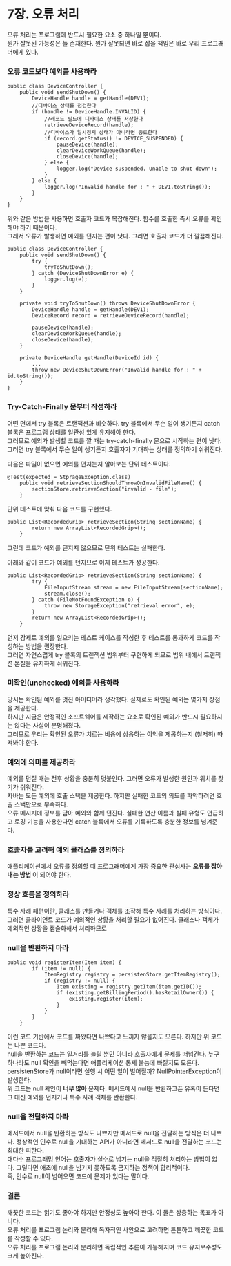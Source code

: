 7장. 오류 처리
===========

오류 처리는 프로그램에 반드시 필요한 요소 중 하나일 뿐이다.  
뭔가 잘못된 가능성은 늘 존재한다. 뭔가 잘못되면 바로 잡을 책임은 바로 우리 프로그래머에게 있다.  


### 오류 코드보다 예외를 사용하라
```
public class DeviceController {
    public void sendShutDown() {
        DeviceHandle handle = getHandle(DEV1);
        //디바이스 상태를 점검한다
        if (handle != DeviceHandle.INVALID) {
            //레코드 필드에 디바이스 상태를 저장한다
            retrieveDeviceRecord(handle);
            //디바이스가 일시정지 상태가 아니라면 종료한다
            if (record.getStatus() != DEVICE_SUSPENDED) {
                pauseDevice(handle);
                clearDeviceWorkQueue(handle);
                closeDevice(handle);
            } else {
                logger.log("Device suspended. Unable to shut down");
            }
        } else {
            logger.log("Invalid handle for : " + DEV1.toString());
        }
    }
}
```
위와 같은 방법을 사용하면 호출자 코드가 복잡해진다. 함수를 호출한 즉시 오류를 확인해야 하기 때문이다.  
그래서 오류가 발생하면 예외를 던지는 편이 낫다. 그러면 호출자 코드가 더 깔끔해진다.  

```
public class DeviceController {
    public void sendShutDown() {
        try {
            tryToShutDown();
        } catch (DeviceShutDownError e) {
            logger.log(e);
        }
    }
    
    private void tryToShutDown() throws DeviceShutDownError {
        DeviceHandle handle = getHandle(DEV1);
        DeviceRecord record = retrieveDeviceRecord(handle);

        pauseDevice(handle);
        clearDeviceWorkQueue(handle);
        closeDevice(handle);
    }
    
    private DeviceHandle getHandle(DeviceId id) { 
        ...
        throw new DeviceShutDownError("Invalid handle for : " + id.toString());
    }
}
```


### Try-Catch-Finally 문부터 작성하라
어떤 면에서 try 블록은 트랜잭션과 비슷하다. try 블록에서 무슨 일이 생기든지 catch 블록은 프로그램 상태를 일관성 있게 유지해야 한다.  
그러므로 예외가 발생할 코드를 짤 때는 try-catch-finally 문으로 시작하는 편이 낫다. 그러면 try 블록에서 무슨 일이 생기든지 호출자가 기대하는 상태를 정의하기 쉬워진다.  

다음은 파일이 없으면 예외를 던지는지 알아보는 단위 테스트이다.  
```
@Test(expected = StprageException.class)
    public void retrieveSectionShouldThrowOnInvalidFileName() {
        sectionStore.retrieveSection("invalid - file");
    }
```

단위 테스트에 맞춰 다음 코드를 구현했다.
```
public List<RecordedGrip> retrieveSection(String sectionName) {
        return new ArrayList<RecordedGrip>();
    }
```
그런데 코드가 예외를 던지지 않으므로 단위 테스트는 실패한다.  

아래와 같이 코드가 예외를 던지므로 이제 테스트가 성공한다.  
```
public List<RecordedGrip> retrieveSection(String sectionName) {
        try {
            FileInputStream stream = new FileInputStream(sectionName);
            stream.close();
        } catch (FileNotFoundException e) {
            throw new StorageException("retrieval error", e);
        }
        return new ArrayList<RecordedGrip>();
    }
```
먼저 강제로 예외를 일으키는 테스트 케이스를 작성한 후 테스트를 통과하게 코드를 작성하는 방법을 권장한다.  
그러면 자연스럽게 try 블록의 트랜잭션 범위부터 구현하게 되므로 범위 내에서 트랜잭션 본질을 유지하게 쉬워진다.  


### 미확인(unchecked) 예외를 사용하라
당시는 확인된 예외를 멋진 아이디어라 생각했다. 실제로도 확인된 예외는 몇가지 장점을 제공한다.  
하지만 지금은 안정적인 소프트웨어를 제작하는 요소로 확인된 예외가 반드시 필요하지는 않다는 사실이 분명해졌다.  
그러므로 우리는 확인된 오류가 치르는 비용에 상응하는 이익을 제공하는지 (철저히) 따져봐야 한다.  


### 예외에 의미를 제공하라
예외를 던질 때는 전후 상황을 충분히 덧붙인다. 그러면 오류가 발생한 원인과 위치를 찾기가 쉬워진다.  
자바는 모든 예외에 호출 스택을 제공한다. 하지만 실패한 코드의 의도를 파악하려면 호출 스택만으로 부족하다.  
오류 메시지에 정보를 담아 예외와 함께 던진다. 실패한 연산 이름과 실패 유형도 언급하고 로깅 기능을 사용한다면 catch 블록에서 오류를 기록하도록 충분한 정보를 넘겨준다.


### 호출자를 고려해 예외 클래스를 정의하라
애플리케이션에서 오류를 정의할 때 프로그래머에게 가장 중요한 관심사는 **오류를 잡아내는 방법** 이 되어야 한다.  


### 정상 흐름을 정의하라
특수 사례 패턴이란, 클래스를 만들거나 객체를 조작해 특수 사례를 처리하는 방식이다.  
그러면 클라이언트 코드가 예외적인 상황을 처리할 필요가 없어진다. 클래스나 객체가 예외적인 상황을 캡슐화해서 처리하므로  


### null을 반환하지 마라
```
public void registerItem(Item item) {
        if (item != null) {
            ItemRegistry registry = persistenStore.getItemRegistry();
            if (registry != null) {
                Item existing = registry.getItem(item.getID());
                if (existing.getBillingPeriod().hasRetailOwner()) {
                    existing.register(item);
                }
            }
        }
    }
```
이런 코드 기반에서 코드를 짜왔다면 나쁘다고 느끼지 않을지도 모른다. 하지만 위 코드는 나쁜 코드다.  
null을 반환하는 코드는 일거리를 늘릴 뿐민 아니라 호출자에게 문제를 떠넘긴다. 누구 하나라도 null 확인을 빼먹는다면 애플리케이션 통제 불능에 빠질지도 모른다.  
persistenStore가 null이라면 실행 시 어떤 일이 벌어질까? NullPointerException이 발생한다.  
위 코드는 null 확인이 **너무 많아** 문제다. 메서드에서 null을 반환하고픈 유혹이 든다면 그 대신 예외를 던지거나 특수 사례 객체를 반환한다.  

### null을 전달하지 마라
메서드에서 null을 반환하는 방식도 나쁘지만 메서드로 null을 전달하는 방식은 더 나쁘다. 정상적인 인수로 null을 기대하는 API가 아니라면 메서드로 null을 전달하는 코드는 최대한 피한다.  
대다수 프로그래밍 언어는 호출자가 실수로 넘기는 null을 적절히 처리하는 방법이 없다. 그렇다면 애초에 null을 넘기지 못하도록 금지하는 정책이 합리적이다.  
즉, 인수로 null이 넘어오면 코드에 문제가 있다는 말이다.  


### 결론
깨끗한 코드는 읽기도 좋아야 하지만 안정성도 높아야 한다. 이 둘은 상충하는 목표가 아니다.  
오류 처리를 프로그램 논리와 분리해 독자적인 사안으로 고려하면 튼튼하고 깨끗한 코드를 작성할 수 있다.  
오류 처리를 프로그램 논리와 분리하면 독립적인 추론이 가능해지며 코드 유지보수성도 크게 높아진다.  

